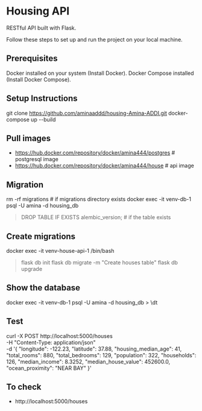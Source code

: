# Housing API
RESTful API built with Flask.

Follow these steps to set up and run the project on your local machine.

## Prerequisites
Docker installed on your system (Install Docker).
Docker Compose installed (Install Docker Compose).

## Setup Instructions
git clone https://github.com/aminaaddd/housing-Amina-ADDI.git
docker-compose up --build

## Pull images
* https://hub.docker.com/repository/docker/amina444/postgres  # postgresql image
* https://hub.docker.com/repository/docker/amina444/house     # api image

## Migration
rm -rf migrations                                             # if migrations directory exists
docker exec -it venv-db-1 psql -U amina -d housing_db
  > DROP TABLE IF EXISTS alembic_version;                     # if the table exists

## Create migrations
docker exec -it venv-house-api-1 /bin/bash
  > flask db init
  > flask db migrate -m "Create houses table"
  > flask db upgrade

## Show the database
docker exec -it venv-db-1 psql -U amina -d housing_db
	> \dt

## Test
curl -X POST http://localhost:5000/houses \
-H "Content-Type: application/json" \
-d '{
  "longitude": -122.23,
  "latitude": 37.88,
  "housing_median_age": 41,
  "total_rooms": 880,
  "total_bedrooms": 129,
  "population": 322,
  "households": 126,
  "median_income": 8.3252,
  "median_house_value": 452600.0,
  "ocean_proximity": "NEAR BAY"
}'

## To check
* http://localhost:5000/houses
